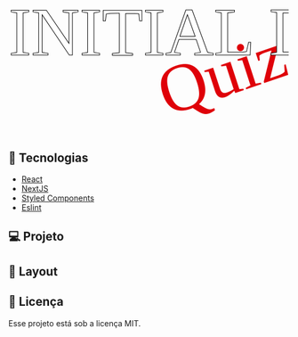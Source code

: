 <svg xmlns="http://www.w3.org/2000/svg" viewBox="0 0 124.12 62.13"><defs><style>.cls-1{font-size:30.01px;fill:#df0009;font-family:BrushScriptStd, Brush Script Std;}.cls-2{font-size:30.04px;fill:#fff;stroke:#000;stroke-miterlimit:10;stroke-width:0.25px;font-family:Impact, Impact;}</style></defs><title>Asset 6</title><g id="Layer_2" data-name="Layer 2"><g id="Layer_1-2" data-name="Layer 1"><text class="cls-1" transform="matrix(0.94, -0.32, 0.31, 0.95, 70.26, 54.14)">Quiz</text><text class="cls-2" transform="translate(0.13 27.02) scale(0.99 1)">INITIAL D</text></g></g></svg>

## 🚀 Tecnologias

* [React](https://pt-br.reactjs.org/)
* [NextJS](https://nextjs.org/)
* [Styled Components](https://styled-components.com/)
* [Eslint](https://eslint.org/)

## 💻 Projeto

## 🎨 Layout



## 📝 Licença

Esse projeto está sob a licença MIT.

